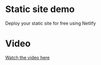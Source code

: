 # Static site demo

Deploy your static site for free using Netlify

# Video

[Watch the video here](https://youtu.be/SI_FeGzvKCE)
